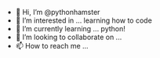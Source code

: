 - 👋 Hi, I’m @pythonhamster
- 👀 I’m interested in ... learning how to code
- 🌱 I’m currently learning ... python!
- 💞️ I’m looking to collaborate on ...
- 📫 How to reach me ...

<!---
pythoncorkey/pythoncorkey is a ✨ special ✨ repository because its `README.md` (this file) appears on your GitHub profile.
You can click the Preview link to take a look at your changes.
--->
